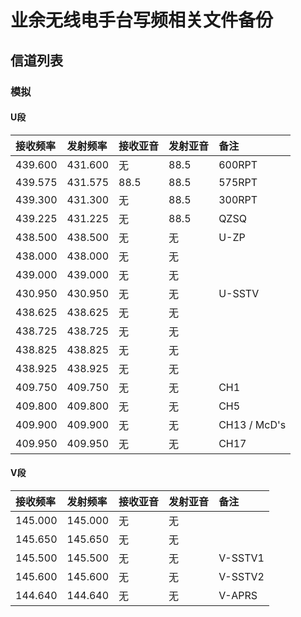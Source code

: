 # 业余无线电手台写频相关文件备份

## 信道列表

### 模拟

#### U段

| 接收频率 | 发射频率 | 接收亚音 | 发射亚音 | 备注 |
| :------ | :---- | :------ | :------ | :------ |
| 439.600 | 431.600 | 无 | 88.5 | 600RPT |
| 439.575 | 431.575 | 88.5 | 88.5 | 575RPT |
| 439.300 | 431.300 | 无 | 88.5 | 300RPT |
| 439.225 | 431.225 | 无 | 88.5 | QZSQ |
| 438.500 | 438.500 | 无 | 无 | U-ZP |
| 438.000 | 438.000 | 无 | 无 |  |
| 439.000 | 439.000 | 无 | 无 |  |
| 430.950 | 430.950 | 无 | 无 | U-SSTV |
| 438.625 | 438.625 | 无 | 无 |  |
| 438.725 | 438.725 | 无 | 无 |  |
| 438.825 | 438.825 | 无 | 无 |  |
| 438.925 | 438.925 | 无 | 无 |  |
| 409.750 | 409.750 | 无 | 无 | CH1 |
| 409.800 | 409.800 | 无 | 无 | CH5 |
| 409.900 | 409.900 | 无 | 无 | CH13 / McD's |
| 409.950 | 409.950 | 无 | 无 | CH17 |

#### V段

| 接收频率 | 发射频率 | 接收亚音 | 发射亚音 | 备注 |
| :------ | :---- | :------ | :------ | :------ |
| 145.000 | 145.000 | 无 | 无 |  |
| 145.650 | 145.650 | 无 | 无 |  |
| 145.500 | 145.500 | 无 | 无 | V-SSTV1 |
| 145.600 | 145.600 | 无 | 无 | V-SSTV2 |
| 144.640 | 144.640 | 无 | 无 | V-APRS |

